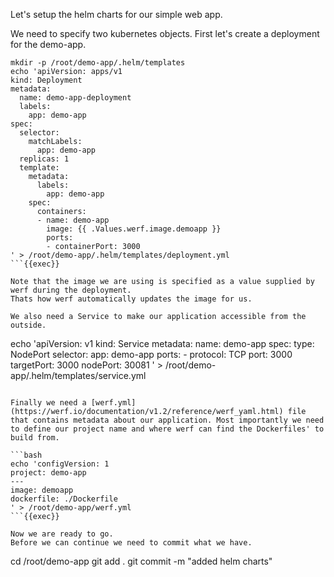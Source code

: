 Let's setup the helm charts for our simple web app.

We need to specify two kubernetes objects.
First let's create a deployment for the demo-app.

```
mkdir -p /root/demo-app/.helm/templates
echo 'apiVersion: apps/v1
kind: Deployment
metadata:
  name: demo-app-deployment
  labels:
    app: demo-app
spec:
  selector:
    matchLabels:
      app: demo-app
  replicas: 1
  template:
    metadata:
      labels:
        app: demo-app
    spec:
      containers:
      - name: demo-app
        image: {{ .Values.werf.image.demoapp }}
        ports:
        - containerPort: 3000
' > /root/demo-app/.helm/templates/deployment.yml
```{{exec}}

Note that the image we are using is specified as a value supplied by werf during the deployment.
Thats how werf automatically updates the image for us.

We also need a Service to make our application accessible from the outside.
```
echo 'apiVersion: v1
kind: Service
metadata:
  name: demo-app
spec:
  type: NodePort
  selector:
    app: demo-app
  ports:
    - protocol: TCP
      port: 3000
      targetPort: 3000
      nodePort: 30081
' > /root/demo-app/.helm/templates/service.yml
```{{exec}}

Finally we need a [werf.yml](https://werf.io/documentation/v1.2/reference/werf_yaml.html) file that contains metadata about our application. Most importantly we need to define our project name and where werf can find the Dockerfiles' to build from.

```bash
echo 'configVersion: 1
project: demo-app
---
image: demoapp
dockerfile: ./Dockerfile
' > /root/demo-app/werf.yml
```{{exec}}

Now we are ready to go.
Before we can continue we need to commit what we have.

```
cd /root/demo-app
git add .
git commit -m "added helm charts"
```{{exec}}